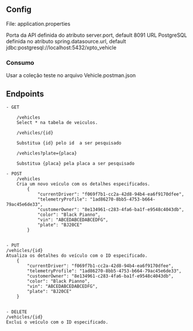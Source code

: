 ## Config

File: application.properties

Porta da API definida do atributo server.port, default 8091
URL PostgreSQL definida no atributo spring.datasource.url, default jdbc:postgresql://localhost:5432/xpto_vehicle

### Consumo

Usar a coleção teste no arquivo Vehicle.postman.json

## Endpoints

    - GET 

        /vehicles
        Select * na tabela de veiculos.

        /vehicles/{id}

        Substitua {id} pelo id  a ser pesquisado
        
        /vehicles?plate={placa}

        Substitua {placa} pela placa a ser pesquisado

    - POST 
        /vehicles
        Cria um novo veículo com os detalhes especificados.
            {
                "currentDriver": "f069f7b1-cc2a-42d8-94b4-ea6f9170dfee",
                "telemetryProfile": "1ad86270-8bb5-4753-b664-79ac45e6de33",
                "customerOwner": "8e134961-c283-4fa6-ba1f-e9548c4043db",
                "color": "Black Pianno",
                "vin": "ABCEDABCEDABCEDFG",
                "plate": "BJ20CE"
            }


    - PUT 
    /vehicles/{id}
    Atualiza os detalhes do veículo com o ID especificado.
        {
            "currentDriver": "f069f7b1-cc2a-42d8-94b4-ea6f9170dfee",
            "telemetryProfile": "1ad86270-8bb5-4753-b664-79ac45e6de33",
            "customerOwner": "8e134961-c283-4fa6-ba1f-e9548c4043db",
            "color": "Black Pianno",
            "vin": "ABCEDABCEDABCEDFG",
            "plate": "BJ20CE"
        }


    - DELETE 
    /vehicles/{id}
    Exclui o veículo com o ID especificado.